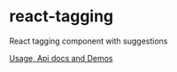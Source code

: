 # react-tagging
React tagging component with suggestions

[Usage, Api docs and Demos](https://vast-lowlands-1586.herokuapp.com/)
